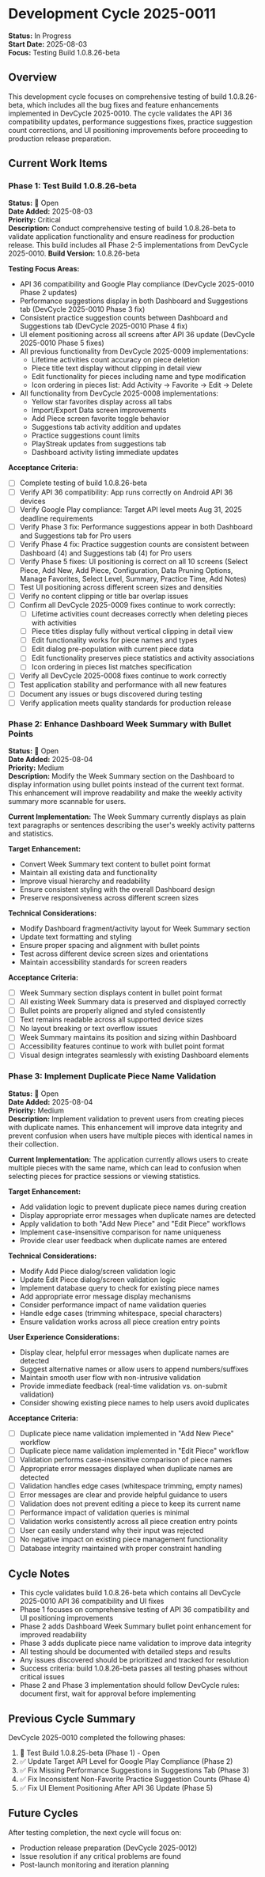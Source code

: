# Development Cycle 2025-0011

**Status:** In Progress  
**Start Date:** 2025-08-03  
**Focus:** Testing Build 1.0.8.26-beta

## Overview

This development cycle focuses on comprehensive testing of build 1.0.8.26-beta, which includes all the bug fixes and feature enhancements implemented in DevCycle 2025-0010. The cycle validates the API 36 compatibility updates, performance suggestions fixes, practice suggestion count corrections, and UI positioning improvements before proceeding to production release preparation.

## Current Work Items

### Phase 1: Test Build 1.0.8.26-beta
**Status:** 🎫 Open  
**Date Added:** 2025-08-03  
**Priority:** Critical  
**Description:** Conduct comprehensive testing of build 1.0.8.26-beta to validate application functionality and ensure readiness for production release. This build includes all Phase 2-5 implementations from DevCycle 2025-0010.
**Build Version:** 1.0.8.26-beta

**Testing Focus Areas:**
- API 36 compatibility and Google Play compliance (DevCycle 2025-0010 Phase 2 updates)
- Performance suggestions display in both Dashboard and Suggestions tab (DevCycle 2025-0010 Phase 3 fix)
- Consistent practice suggestion counts between Dashboard and Suggestions tab (DevCycle 2025-0010 Phase 4 fix)
- UI element positioning across all screens after API 36 update (DevCycle 2025-0010 Phase 5 fixes)
- All previous functionality from DevCycle 2025-0009 implementations:
  - Lifetime activities count accuracy on piece deletion
  - Piece title text display without clipping in detail view
  - Edit functionality for pieces including name and type modification
  - Icon ordering in pieces list: Add Activity → Favorite → Edit → Delete
- All functionality from DevCycle 2025-0008 implementations:
  - Yellow star favorites display across all tabs
  - Import/Export Data screen improvements
  - Add Piece screen favorite toggle behavior
  - Suggestions tab activity addition and updates
  - Practice suggestions count limits
  - PlayStreak updates from suggestions tab
  - Dashboard activity listing immediate updates

**Acceptance Criteria:**
- [ ] Complete testing of build 1.0.8.26-beta
- [ ] Verify API 36 compatibility: App runs correctly on Android API 36 devices
- [ ] Verify Google Play compliance: Target API level meets Aug 31, 2025 deadline requirements
- [ ] Verify Phase 3 fix: Performance suggestions appear in both Dashboard and Suggestions tab for Pro users
- [ ] Verify Phase 4 fix: Practice suggestion counts are consistent between Dashboard (4) and Suggestions tab (4) for Pro users
- [ ] Verify Phase 5 fixes: UI positioning is correct on all 10 screens (Select Piece, Add New, Add Piece, Configuration, Data Pruning Options, Manage Favorites, Select Level, Summary, Practice Time, Add Notes)
- [ ] Test UI positioning across different screen sizes and densities
- [ ] Verify no content clipping or title bar overlap issues
- [ ] Confirm all DevCycle 2025-0009 fixes continue to work correctly:
  - [ ] Lifetime activities count decreases correctly when deleting pieces with activities
  - [ ] Piece titles display fully without vertical clipping in detail view
  - [ ] Edit functionality works for piece names and types
  - [ ] Edit dialog pre-population with current piece data
  - [ ] Edit functionality preserves piece statistics and activity associations
  - [ ] Icon ordering in pieces list matches specification
- [ ] Verify all DevCycle 2025-0008 fixes continue to work correctly
- [ ] Test application stability and performance with all new features
- [ ] Document any issues or bugs discovered during testing
- [ ] Verify application meets quality standards for production release

### Phase 2: Enhance Dashboard Week Summary with Bullet Points
**Status:** 🎫 Open  
**Date Added:** 2025-08-04  
**Priority:** Medium  
**Description:** Modify the Week Summary section on the Dashboard to display information using bullet points instead of the current text format. This enhancement will improve readability and make the weekly activity summary more scannable for users.

**Current Implementation:**
The Week Summary currently displays as plain text paragraphs or sentences describing the user's weekly activity patterns and statistics.

**Target Enhancement:**
- Convert Week Summary text content to bullet point format
- Maintain all existing data and functionality
- Improve visual hierarchy and readability
- Ensure consistent styling with the overall Dashboard design
- Preserve responsiveness across different screen sizes

**Technical Considerations:**
- Modify Dashboard fragment/activity layout for Week Summary section
- Update text formatting and styling
- Ensure proper spacing and alignment with bullet points
- Test across different device screen sizes and orientations
- Maintain accessibility standards for screen readers

**Acceptance Criteria:**
- [ ] Week Summary section displays content in bullet point format
- [ ] All existing Week Summary data is preserved and displayed correctly
- [ ] Bullet points are properly aligned and styled consistently
- [ ] Text remains readable across all supported device sizes
- [ ] No layout breaking or text overflow issues
- [ ] Week Summary maintains its position and sizing within Dashboard
- [ ] Accessibility features continue to work with bullet point format
- [ ] Visual design integrates seamlessly with existing Dashboard elements

### Phase 3: Implement Duplicate Piece Name Validation
**Status:** 🎫 Open  
**Date Added:** 2025-08-04  
**Priority:** Medium  
**Description:** Implement validation to prevent users from creating pieces with duplicate names. This enhancement will improve data integrity and prevent confusion when users have multiple pieces with identical names in their collection.

**Current Implementation:**
The application currently allows users to create multiple pieces with the same name, which can lead to confusion when selecting pieces for practice sessions or viewing statistics.

**Target Enhancement:**
- Add validation logic to prevent duplicate piece names during creation
- Display appropriate error messages when duplicate names are detected
- Apply validation to both "Add New Piece" and "Edit Piece" workflows
- Implement case-insensitive comparison for name uniqueness
- Provide clear user feedback when duplicate names are entered

**Technical Considerations:**
- Modify Add Piece dialog/screen validation logic
- Update Edit Piece dialog/screen validation logic
- Implement database query to check for existing piece names
- Add appropriate error message display mechanisms
- Consider performance impact of name validation queries
- Handle edge cases (trimming whitespace, special characters)
- Ensure validation works across all piece creation entry points

**User Experience Considerations:**
- Display clear, helpful error messages when duplicate names are detected
- Suggest alternative names or allow users to append numbers/suffixes
- Maintain smooth user flow with non-intrusive validation
- Provide immediate feedback (real-time validation vs. on-submit validation)
- Consider showing existing piece names to help users avoid duplicates

**Acceptance Criteria:**
- [ ] Duplicate piece name validation implemented in "Add New Piece" workflow
- [ ] Duplicate piece name validation implemented in "Edit Piece" workflow
- [ ] Validation performs case-insensitive comparison of piece names
- [ ] Appropriate error messages displayed when duplicate names are detected
- [ ] Validation handles edge cases (whitespace trimming, empty names)
- [ ] Error messages are clear and provide helpful guidance to users
- [ ] Validation does not prevent editing a piece to keep its current name
- [ ] Performance impact of validation queries is minimal
- [ ] Validation works consistently across all piece creation entry points
- [ ] User can easily understand why their input was rejected
- [ ] No negative impact on existing piece management functionality
- [ ] Database integrity maintained with proper constraint handling

## Cycle Notes

- This cycle validates build 1.0.8.26-beta which contains all DevCycle 2025-0010 API 36 compatibility and UI fixes
- Phase 1 focuses on comprehensive testing of API 36 compatibility and UI positioning improvements
- Phase 2 adds Dashboard Week Summary bullet point enhancement for improved readability
- Phase 3 adds duplicate piece name validation to improve data integrity
- All testing should be documented with detailed steps and results
- Any issues discovered should be prioritized and tracked for resolution
- Success criteria: build 1.0.8.26-beta passes all testing phases without critical issues
- Phase 2 and Phase 3 implementation should follow DevCycle rules: document first, wait for approval before implementing

## Previous Cycle Summary

DevCycle 2025-0010 completed the following phases:
1. 🎫 Test Build 1.0.8.25-beta (Phase 1) - Open
2. ✅ Update Target API Level for Google Play Compliance (Phase 2)
3. ✅ Fix Missing Performance Suggestions in Suggestions Tab (Phase 3)
4. ✅ Fix Inconsistent Non-Favorite Practice Suggestion Counts (Phase 4)
5. ✅ Fix UI Element Positioning After API 36 Update (Phase 5)

## Future Cycles

After testing completion, the next cycle will focus on:
- Production release preparation (DevCycle 2025-0012)
- Issue resolution if any critical problems are found
- Post-launch monitoring and iteration planning